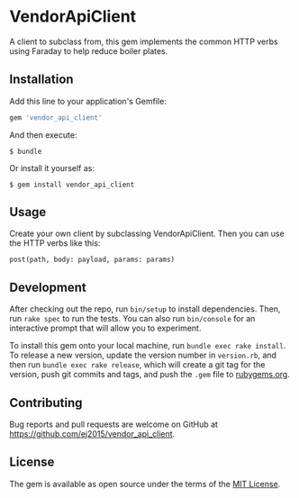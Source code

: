 # VendorApiClient

A client to subclass from, this gem implements the common HTTP verbs using Faraday to help reduce boiler plates.

## Installation

Add this line to your application's Gemfile:

```ruby
gem 'vendor_api_client'
```

And then execute:

    $ bundle

Or install it yourself as:

    $ gem install vendor_api_client

## Usage

Create your own client by subclassing VendorApiClient. Then you can use the HTTP verbs like this:

```
post(path, body: payload, params: params)

```

## Development

After checking out the repo, run `bin/setup` to install dependencies. Then, run `rake spec` to run the tests. You can also run `bin/console` for an interactive prompt that will allow you to experiment.

To install this gem onto your local machine, run `bundle exec rake install`. To release a new version, update the version number in `version.rb`, and then run `bundle exec rake release`, which will create a git tag for the version, push git commits and tags, and push the `.gem` file to [rubygems.org](https://rubygems.org).

## Contributing

Bug reports and pull requests are welcome on GitHub at https://github.com/ej2015/vendor_api_client.

## License

The gem is available as open source under the terms of the [MIT License](https://opensource.org/licenses/MIT).
